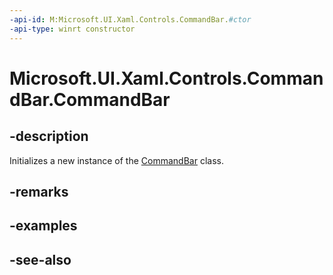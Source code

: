 ```yaml
---
-api-id: M:Microsoft.UI.Xaml.Controls.CommandBar.#ctor
-api-type: winrt constructor
---
```


<!-- Method syntax
public CommandBar()
-->

# Microsoft.UI.Xaml.Controls.CommandBar.CommandBar

## -description
Initializes a new instance of the [CommandBar](commandbar.md) class.

## -remarks

## -examples

## -see-also
